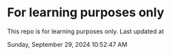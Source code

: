 # For learning purposes only
This repo is for learning purposes only.
Last updated at

Sunday, September 29, 2024 10:52:47 AM

